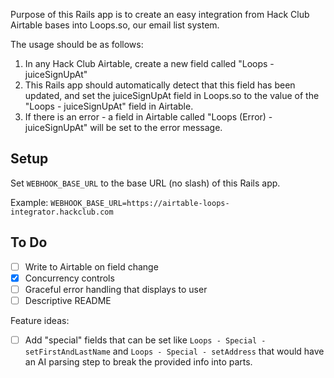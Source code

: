 Purpose of this Rails app is to create an easy integration from Hack Club Airtable bases into Loops.so, our email list system.

The usage should be as follows:

1. In any Hack Club Airtable, create a new field called "Loops - juiceSignUpAt"
2. This Rails app should automatically detect that this field has been updated, and set the juiceSignUpAt field in Loops.so to the value of the "Loops - juiceSignUpAt" field in Airtable.
3. If there is an error - a field in Airtable called "Loops (Error) - juiceSignUpAt" will be set to the error message.

## Setup

Set `WEBHOOK_BASE_URL` to the base URL (no slash) of this Rails app.

Example: `WEBHOOK_BASE_URL=https://airtable-loops-integrator.hackclub.com`

## To Do

- [ ] Write to Airtable on field change
- [x] Concurrency controls
- [ ] Graceful error handling that displays to user
- [ ] Descriptive README

Feature ideas:

- [ ] Add "special" fields that can be set like `Loops - Special - setFirstAndLastName` and `Loops - Special - setAddress` that would have an AI parsing step to break the provided info into parts.